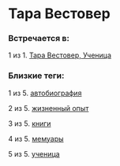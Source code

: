 # Тара Вестовер

### Встречается в:

1 из 1. [Тара Вестовер, Ученица](../Книги/Мемуары/Тара%20Вестовер%20-%20Ученица.md)


### Близкие теги:

1 из 5. [автобиография](../__tags/avtobiografiya.md)

2 из 5. [жизненный опыт](../__tags/zhiznennyy_opyt.md)

3 из 5. [книги](../__tags/knigi.md)

4 из 5. [мемуары](../__tags/memuary.md)

5 из 5. [ученица](../__tags/uchenitsa.md)

